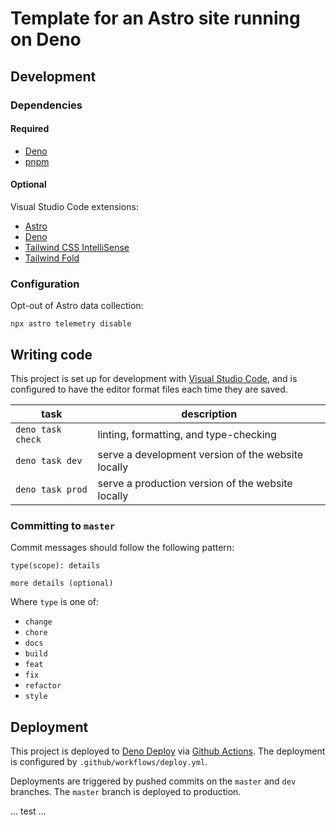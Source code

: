 # Template for an Astro site running on Deno

## Development

### Dependencies

#### Required

- [Deno](https://deno.land/)
- [pnpm](https://pnpm.io/)

#### Optional

Visual Studio Code extensions:

- [Astro](https://marketplace.visualstudio.com/items?itemName=astro-build.astro-vscode)
- [Deno](https://marketplace.visualstudio.com/items?itemName=denoland.vscode-deno)
- [Tailwind CSS IntelliSense](https://marketplace.visualstudio.com/items?itemName=bradlc.vscode-tailwindcss)
- [Tailwind Fold](https://marketplace.visualstudio.com/items?itemName=stivo.tailwind-fold)

### Configuration

Opt-out of Astro data collection:

```
npx astro telemetry disable
```

## Writing code

This project is set up for development with [Visual Studio Code](https://code.visualstudio.com/), and is configured to have the editor
format files each time they are saved.

| task              | description                                        |
| ----------------- | -------------------------------------------------- |
| `deno task check` | linting, formatting, and type-checking             |
| `deno task dev`   | serve a development version of the website locally |
| `deno task prod`  | serve a production version of the website locally  |

### Committing to `master`

Commit messages should follow the following pattern:

```
type(scope): details

more details (optional)
```

Where `type` is one of:

- `change`
- `chore`
- `docs`
- `build`
- `feat`
- `fix`
- `refactor`
- `style`

## Deployment

This project is deployed to [Deno Deploy](https://deno.com/deploy) via [Github Actions](https://docs.github.com/en/actions). The deployment
is configured by `.github/workflows/deploy.yml`.

Deployments are triggered by pushed commits on the `master` and `dev` branches. The `master` branch is deployed to production.

... test ...
